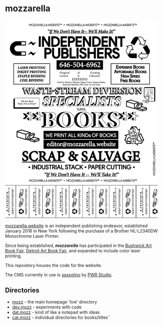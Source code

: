 # mozzarella

![bedstuy-fly](pi.mozz/assets/handymozz-V2-12b.jpg)

[mozzarella.website](http://mozzarella.website) is an independent publishing endeavor, established January 2016 in New York following the purchase of a Brother HL-L2340DW Monochrome Laser Printer. 

Since being established, **_mozzarella_** has participated in the [Bushwick Art Book Fair](https://blondeartbooks.com/2016/06/09/babz-fair-2016-bushwick-art-book-zine-fair/), [Detroit Art Book Fair](http://www.dittoditto.org/detroit-art-book-fair/), and expanded to include color laser printing.

This repository houses the code for the website.

The CMS currently in use is [sassolino](http://www.pwr-stud.io/sassolino) by [PWR Studio](http://www.pwr-stud.io). 

## Directories

- [mozz](mozz) - the main homepage 'live' directory
- [dev.mozz](dev.mozz) - experiments with code
- [dat.mozz](dat.mozz) - kind of like a notepad with ideas
- [cat.mozz](cat.mozz) - individual directories for books/titles˝